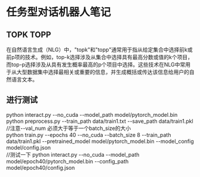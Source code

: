 # 任务型对话机器人笔记

## TOPK TOPP
在自然语言生成（NLG）中，"topk"和"topp"通常用于指从给定集合中选择前k或前p项的技术。例如，top-k选择涉及从集合中选择具有最高分数或值的k个项目，而top-p选择涉及从具有发生概率最高的p个项目中选择。这些技术在NLG中常用于从大型数据集中选择最相关或重要的信息，并生成概括或传达该信息给用户的自然语言文本。

## 进行测试
python interact.py --no_cuda --model_path model/pytorch_model.bin  
python preprocess.py --train_path data/train1.txt --save_path data/train1.pkl  
//注意--val_num 必须大于等于一个batch_size的大小  
python train.py --epochs 40 --no_cuda --batch_size 8 --train_path data/train1.pkl --pretrained_model model/pytorch_model.bin --model_config model/config.json  
//测试一下
python interact.py --no_cuda --model_path model/epoch40/pytorch_model.bin --config_path model/epoch40/config.json